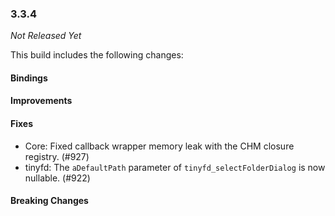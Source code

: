 ### 3.3.4

_Not Released Yet_

This build includes the following changes:

#### Bindings

#### Improvements

#### Fixes

- Core: Fixed callback wrapper memory leak with the CHM closure registry. (#927)
- tinyfd: The `aDefaultPath` parameter of `tinyfd_selectFolderDialog` is now nullable. (#922)

#### Breaking Changes
